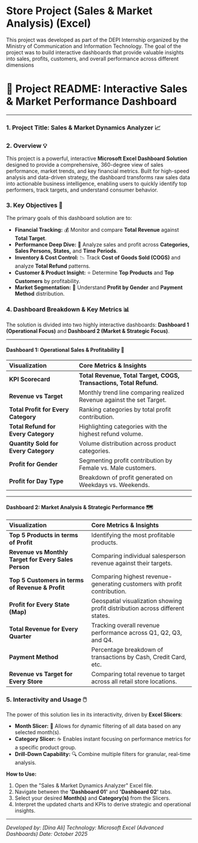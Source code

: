 # Store Project (Sales & Market Analysis) (Excel)

This project was developed as part of the DEPI Internship organized by the Ministry of Communication and Information Technology.
The goal of the project was to build interactive dashboards that provide valuable insights into sales, profits, customers, and overall 
performance across different dimensions


# 🚀 Project README: Interactive Sales & Market Performance Dashboard

---

### 1. Project Title: **Sales & Market Dynamics Analyzer** 📈

### 2. Overview 💡

This project is a powerful, interactive **Microsoft Excel Dashboard Solution** designed to provide a comprehensive, 360-degree view of sales performance, market trends, and key financial metrics. Built for high-speed analysis and data-driven strategy, the dashboard transforms raw sales data into actionable business intelligence, enabling users to quickly identify top performers, track targets, and understand consumer behavior.

### 3. Key Objectives 🎯

The primary goals of this dashboard solution are to:

* **Financial Tracking:** 💰 Monitor and compare **Total Revenue** against **Total Target**.
* **Performance Deep Dive:** 👥 Analyze sales and profit across **Categories, Sales Persons, States,** and **Time Periods**.
* **Inventory & Cost Control:** 📉 Track **Cost of Goods Sold (COGS)** and analyze **Total Refund** patterns.
* **Customer & Product Insight:** ⭐ Determine **Top Products** and **Top Customers** by profitability.
* **Market Segmentation:** 🚻 Understand **Profit by Gender** and **Payment Method** distribution.

### 4. Dashboard Breakdown & Key Metrics 📊

The solution is divided into two highly interactive dashboards: **Dashboard 1 (Operational Focus)** and **Dashboard 2 (Market & Strategic Focus)**.

---

#### Dashboard 1: Operational Sales & Profitability 💸

| Visualization | Core Metrics & Insights |
| :--- | :--- |
| **KPI Scorecard** | **Total Revenue, Total Target, COGS, Transactions, Total Refund.** |
| **Revenue vs Target** | Monthly trend line comparing realized Revenue against the set Target. |
| **Total Profit for Every Category** | Ranking categories by total profit contribution. |
| **Total Refund for Every Category** | Highlighting categories with the highest refund volume. |
| **Quantity Sold for Every Category** | Volume distribution across product categories. |
| **Profit for Gender** | Segmenting profit contribution by Female vs. Male customers. |
| **Profit for Day Type** | Breakdown of profit generated on Weekdays vs. Weekends. |

---

#### Dashboard 2: Market Analysis & Strategic Performance 🗺️

| Visualization | Core Metrics & Insights |
| :--- | :--- |
| **Top 5 Products in terms of Profit** | Identifying the most profitable products. |
| **Revenue vs Monthly Target for Every Sales Person** | Comparing individual salesperson revenue against their targets. |
| **Top 5 Customers in terms of Revenue & Profit** | Comparing highest revenue-generating customers with profit contribution. |
| **Profit for Every State (Map)** | Geospatial visualization showing profit distribution across different states. |
| **Total Revenue for Every Quarter** | Tracking overall revenue performance across Q1, Q2, Q3, and Q4. |
| **Payment Method** | Percentage breakdown of transactions by Cash, Credit Card, etc. |
| **Revenue vs Target for Every Store** | Comparing total revenue to target across all retail store locations. |

### 5. Interactivity and Usage 🖱️

The power of this solution lies in its interactivity, driven by **Excel Slicers**:

* **Month Slicer:** 📅 Allows for dynamic filtering of all data based on any selected month(s).
* **Category Slicer:** ☕ Enables instant focusing on performance metrics for a specific product group.
* **Drill-Down Capability:** 🔍 Combine multiple filters for granular, real-time analysis.

**How to Use:**
1.  Open the "Sales & Market Dynamics Analyzer" Excel file.
2.  Navigate between the **'Dashboard 01'** and **'Dashboard 02'** tabs.
3.  Select your desired **Month(s)** and **Category(s)** from the Slicers.
4.  Interpret the updated charts and KPIs to derive strategic and operational insights.

---
*Developed by: [Dina Ali]*
*Technology: Microsoft Excel (Advanced Dashboards)*
*Date: October 2025*


